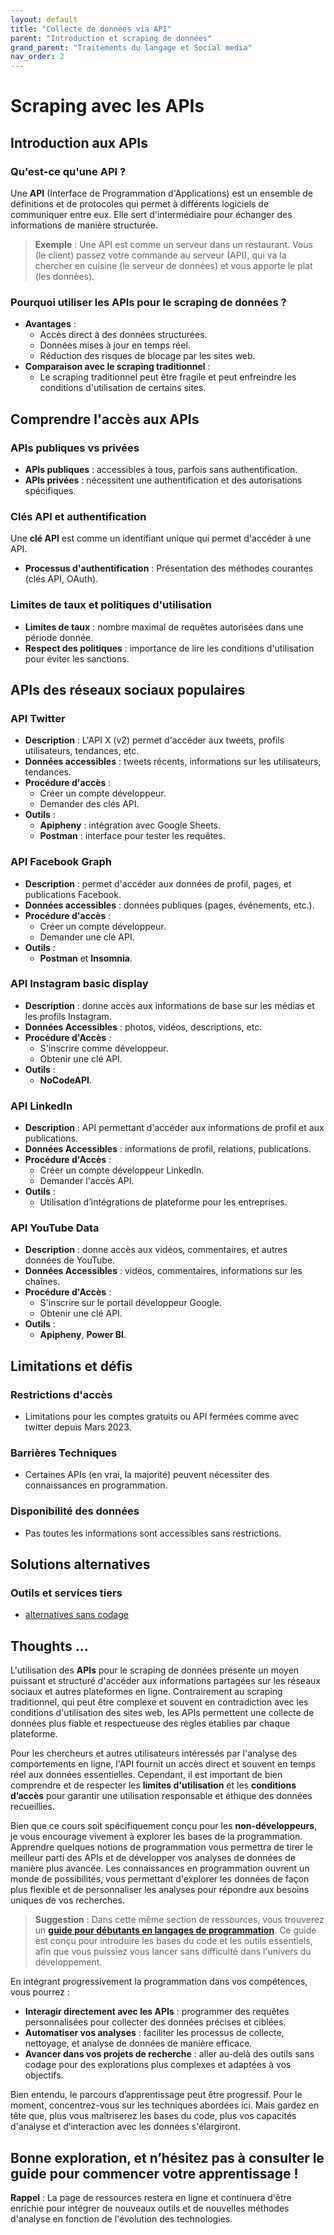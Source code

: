 ```yaml
---
layout: default
title: "Collecte de données via API"
parent: "Introduction et scraping de données"
grand_parent: "Traitements du langage et Social media"
nav_order: 2
---
```


# Scraping avec les APIs

## Introduction aux APIs

### Qu'est-ce qu'une API ?
Une **API** (Interface de Programmation d'Applications) est un ensemble de définitions et de protocoles qui permet à différents logiciels de communiquer entre eux. Elle sert d'intermédiaire pour échanger des informations de manière structurée.

> **Exemple** : Une API est comme un serveur dans un restaurant. Vous (le client) passez votre commande au serveur (API), qui va la chercher en cuisine (le serveur de données) et vous apporte le plat (les données).

### Pourquoi utiliser les APIs pour le scraping de données ?
- **Avantages** :
  - Accès direct à des données structurées.
  - Données mises à jour en temps réel.
  - Réduction des risques de blocage par les sites web.
- **Comparaison avec le scraping traditionnel** :
  - Le scraping traditionnel peut être fragile et peut enfreindre les conditions d'utilisation de certains sites.

## Comprendre l'accès aux APIs

### APIs publiques vs privées
- **APIs publiques** : accessibles à tous, parfois sans authentification.
- **APIs privées** : nécessitent une authentification et des autorisations spécifiques.

### Clés API et authentification
Une **clé API** est comme un identifiant unique qui permet d'accéder à une API.
- **Processus d'authentification** : Présentation des méthodes courantes (clés API, OAuth).

### Limites de taux et politiques d'utilisation
- **Limites de taux** : nombre maximal de requêtes autorisées dans une période donnée.
- **Respect des politiques** : importance de lire les conditions d'utilisation pour éviter les sanctions.

## APIs des réseaux sociaux populaires

### API Twitter
- **Description** : L'API X (v2) permet d'accéder aux tweets, profils utilisateurs, tendances, etc.
- **Données accessibles** : tweets récents, informations sur les utilisateurs, tendances.
- **Procédure d'accès** : 
  - Créer un compte développeur.
  - Demander des clés API.
- **Outils** : 
  - **Apipheny** : intégration avec Google Sheets.
  - **Postman** : interface pour tester les requêtes.

### API Facebook Graph
- **Description** : permet d'accéder aux données de profil, pages, et publications Facebook.
- **Données accessibles** : données publiques (pages, événements, etc.).
- **Procédure d'accès** : 
  - Créer un compte développeur.
  - Demander une clé API.
- **Outils** : 
  - **Postman** et **Insomnia**.

### API Instagram basic display
- **Description** : donne accès aux informations de base sur les médias et les profils Instagram.
- **Données Accessibles** : photos, vidéos, descriptions, etc.
- **Procédure d'Accès** :
  - S'inscrire comme développeur.
  - Obtenir une clé API.
- **Outils** :
  - **NoCodeAPI**.

### API LinkedIn
- **Description** : API permettant d'accéder aux informations de profil et aux publications.
- **Données Accessibles** : informations de profil, relations, publications.
- **Procédure d'Accès** :
  - Créer un compte développeur LinkedIn.
  - Demander l'accès API.
- **Outils** : 
  - Utilisation d’intégrations de plateforme pour les entreprises.

### API YouTube Data
- **Description** : donne accès aux vidéos, commentaires, et autres données de YouTube.
- **Données Accessibles** : vidéos, commentaires, informations sur les chaînes.
- **Procédure d'Accès** :
  - S'inscrire sur le portail développeur Google.
  - Obtenir une clé API.
- **Outils** : 
  - **Apipheny**, **Power BI**.

## Limitations et défis

### Restrictions d'accès
- Limitations pour les comptes gratuits ou API fermées comme avec twitter depuis Mars 2023.

### Barrières Techniques
- Certaines APIs (en vrai, la majorité) peuvent nécessiter des connaissances en programmation.

### Disponibilité des données
- Pas toutes les informations sont accessibles sans restrictions.

## Solutions alternatives

### Outils et services tiers
- [alternatives sans codage](Outils-sans-codage.html)

## Thoughts ...
L'utilisation des **APIs** pour le scraping de données présente un moyen puissant et structuré d'accéder aux informations partagées sur les réseaux sociaux et autres plateformes en ligne. Contrairement au scraping traditionnel, qui peut être complexe et souvent en contradiction avec les conditions d'utilisation des sites web, les APIs permettent une collecte de données plus fiable et respectueuse des règles établies par chaque plateforme.

Pour les chercheurs et autres utilisateurs intéressés par l'analyse des comportements en ligne, l'API fournit un accès direct et souvent en temps réel aux données essentielles. Cependant, il est important de bien comprendre et de respecter les **limites d'utilisation** et les **conditions d’accès** pour garantir une utilisation responsable et éthique des données recueillies.

Bien que ce cours soit spécifiquement conçu pour les **non-développeurs**, je vous encourage vivement à explorer les bases de la programmation. Apprendre quelques notions de programmation vous permettra de tirer le meilleur parti des APIs et de développer vos analyses de données de manière plus avancée. Les connaissances en programmation ouvrent un monde de possibilités, vous permettant d'explorer les données de façon plus flexible et de personnaliser les analyses pour répondre aux besoins uniques de vos recherches.

> **Suggestion** : Dans cette même section de ressources, vous trouverez un [**guide pour débutants en langages de programmation**](..\..\programming\apprendre-programmer.html). Ce guide est conçu pour introduire les bases du code et les outils essentiels, afin que vous puissiez vous lancer sans difficulté dans l'univers du développement.

En intégrant progressivement la programmation dans vos compétences, vous pourrez :
- **Interagir directement avec les APIs** : programmer des requêtes personnalisées pour collecter des données précises et ciblées.
- **Automatiser vos analyses** : faciliter les processus de collecte, nettoyage, et analyse de données de manière efficace.
- **Avancer dans vos projets de recherche** : aller au-delà des outils sans codage pour des explorations plus complexes et adaptées à vos objectifs.

Bien entendu, le parcours d’apprentissage peut être progressif. Pour le moment, concentrez-vous sur les techniques abordées ici. Mais gardez en tête que, plus vous maîtriserez les bases du code, plus vos capacités d'analyse et d’interaction avec les données s'élargiront.

**Bonne exploration, et n’hésitez pas à consulter le guide pour commencer votre apprentissage !**
---
**Rappel** : La page de ressources restera en ligne et continuera d'être enrichie pour intégrer de nouveaux outils et de nouvelles méthodes d'analyse en fonction de l'évolution des technologies.


